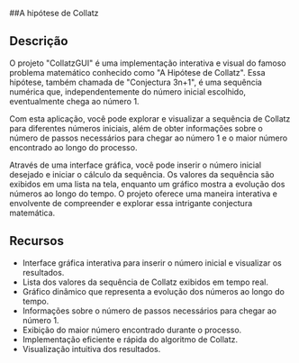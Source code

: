 ##A hipótese de Collatz

## Descrição
O projeto "CollatzGUI" é uma implementação interativa e visual do famoso problema matemático conhecido como "A Hipótese de Collatz". Essa hipótese, também chamada de "Conjectura 3n+1", é uma sequência numérica que, independentemente do número inicial escolhido, eventualmente chega ao número 1.

Com esta aplicação, você pode explorar e visualizar a sequência de Collatz para diferentes números iniciais, além de obter informações sobre o número de passos necessários para chegar ao número 1 e o maior número encontrado ao longo do processo.

Através de uma interface gráfica, você pode inserir o número inicial desejado e iniciar o cálculo da sequência. Os valores da sequência são exibidos em uma lista na tela, enquanto um gráfico mostra a evolução dos números ao longo do tempo. O projeto oferece uma maneira interativa e envolvente de compreender e explorar essa intrigante conjectura matemática.

## Recursos
- Interface gráfica interativa para inserir o número inicial e visualizar os resultados.
- Lista dos valores da sequência de Collatz exibidos em tempo real.
- Gráfico dinâmico que representa a evolução dos números ao longo do tempo.
- Informações sobre o número de passos necessários para chegar ao número 1.
- Exibição do maior número encontrado durante o processo.
- Implementação eficiente e rápida do algoritmo de Collatz.
- Visualização intuitiva dos resultados.
